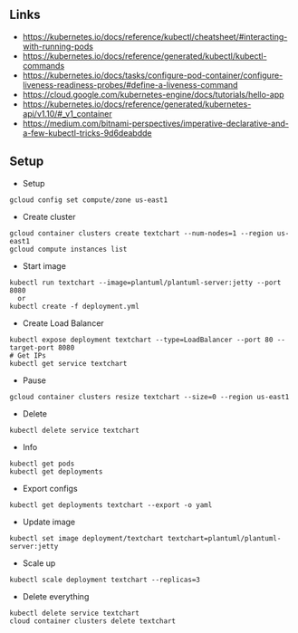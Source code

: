 
## Links

- https://kubernetes.io/docs/reference/kubectl/cheatsheet/#interacting-with-running-pods 
- https://kubernetes.io/docs/reference/generated/kubectl/kubectl-commands
- https://kubernetes.io/docs/tasks/configure-pod-container/configure-liveness-readiness-probes/#define-a-liveness-command
- https://cloud.google.com/kubernetes-engine/docs/tutorials/hello-app
- https://kubernetes.io/docs/reference/generated/kubernetes-api/v1.10/#_v1_container
- https://medium.com/bitnami-perspectives/imperative-declarative-and-a-few-kubectl-tricks-9d6deabdde

## Setup

- Setup
```
gcloud config set compute/zone us-east1
```

-  Create cluster
```
gcloud container clusters create textchart --num-nodes=1 --region us-east1
gcloud compute instances list
```

-  Start image
```
kubectl run textchart --image=plantuml/plantuml-server:jetty --port 8080
  or
kubectl create -f deployment.yml
```

- Create Load Balancer
```
kubectl expose deployment textchart --type=LoadBalancer --port 80 --target-port 8080
# Get IPs
kubectl get service textchart
```

- Pause
```
gcloud container clusters resize textchart --size=0 --region us-east1
```

- Delete
```
kubectl delete service textchart
```

- Info
```
kubectl get pods
kubectl get deployments
```

- Export configs
```
kubectl get deployments textchart --export -o yaml
```

- Update image
```
kubectl set image deployment/textchart textchart=plantuml/plantuml-server:jetty
```

- Scale up
```
kubectl scale deployment textchart --replicas=3
```

- Delete everything
```
kubectl delete service textchart
cloud container clusters delete textchart
```
